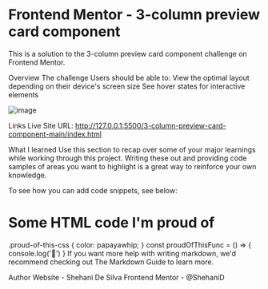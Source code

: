# Frontend Mentor - 3-column preview card component
This is a solution to the 3-column preview card component challenge on Frontend Mentor. 

Overview
The challenge Users should be able to:
View the optimal layout depending on their device's screen size
See hover states for interactive elements

![image](https://user-images.githubusercontent.com/63020842/119309100-77201780-bc8b-11eb-9831-c591f9b7e839.png)

Links
Live Site URL: http://127.0.0.1:5500/3-column-preview-card-component-main/index.html

What I learned
Use this section to recap over some of your major learnings while working through this project. Writing these out and providing code samples of areas you want to highlight is a great way to reinforce your own knowledge.

To see how you can add code snippets, see below:

<h1>Some HTML code I'm proud of</h1>
.proud-of-this-css {
  color: papayawhip;
}
const proudOfThisFunc = () => {
  console.log('🎉')
}
If you want more help with writing markdown, we'd recommend checking out The Markdown Guide to learn more.

Author
Website - Shehani De Silva 
Frontend Mentor - @ShehaniD





